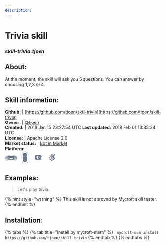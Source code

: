 ```yaml
--- 
description: 
---
```


# Trivia skill  
### _skill-trivia.tjoen_  
## About:  
At the moment, the skill will ask you 5 questions. You can answer by choosing 1,2,3 or 4.

## Skill information:  
**Github:** | [https://github.com/tjoen/skill-trivia](https://github.com/tjoen/skill-trivia)  
**Owner:** | [@tjoen](https://github.com/tjoen)  
**Created:** | 2018 Jan 15 23:27:54 UTC  **Last updated:** 2018 Feb 01 13:35:34 UTC  
**License:** | Apache License 2.0  
**Market status:** | [Not in Market](https://market.mycroft.ai/skill/)  
**Platform:**  
 ![](../.gitbook/assets/mark-1-icon.png)  ![](../.gitbook/assets/mark-2-icon.png)  ![](../.gitbook/assets/picroft-icon.png)  ![](../.gitbook/assets/kde.png)   
## Examples:  
> Let's play trivia.  
  
{% hint style="warning" %}
This skill is not aproved by Mycroft skill tester.
{% endhint %}
    
## Installation:  
{% tabs %}
{% tab title="Install by mycroft-msm" %}
``` mycroft-msm install https://github.com/tjoen/skill-trivia```
{% endtab %}
  {% endtabs %}
  